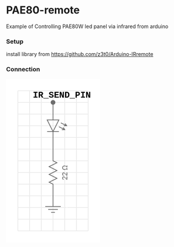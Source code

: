 # PAE80-remote
Example of  Controlling  PAE80W led panel via infrared from arduino
### Setup
install library from https://github.com/z3t0/Arduino-IRremote
### Connection
![IR_SEND_PIN is pwm pin](https://github.com/MrYellowSock/PAE80-remote/blob/main/example.png)
